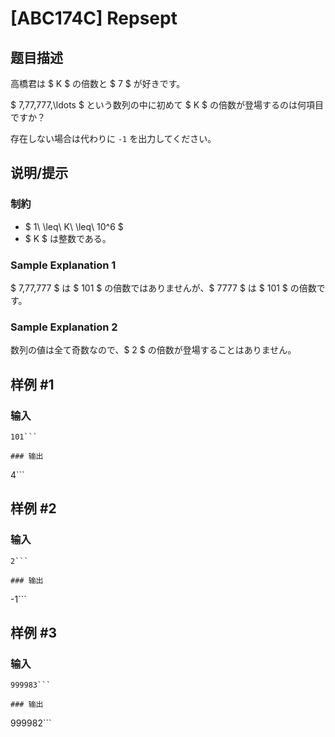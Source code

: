 # [ABC174C] Repsept

## 题目描述

[problemUrl]: https://atcoder.jp/contests/abc174/tasks/abc174_c

高橋君は $ K $ の倍数と $ 7 $ が好きです。

$ 7,77,777,\ldots $ という数列の中に初めて $ K $ の倍数が登場するのは何項目ですか？

存在しない場合は代わりに `-1` を出力してください。

## 说明/提示

### 制約

- $ 1\ \leq\ K\ \leq\ 10^6 $
- $ K $ は整数である。

### Sample Explanation 1

$ 7,77,777 $ は $ 101 $ の倍数ではありませんが、$ 7777 $ は $ 101 $ の倍数です。

### Sample Explanation 2

数列の値は全て奇数なので、$ 2 $ の倍数が登場することはありません。

## 样例 #1

### 输入

```
101```

### 输出

```
4```

## 样例 #2

### 输入

```
2```

### 输出

```
-1```

## 样例 #3

### 输入

```
999983```

### 输出

```
999982```

